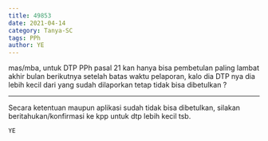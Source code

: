 ```yaml
---
title: 49853
date: 2021-04-14
category: Tanya-SC
tags: PPh
author: YE
---
```


mas/mba, untuk DTP PPh pasal 21 kan hanya bisa pembetulan paling lambat akhir bulan berikutnya setelah batas waktu pelaporan, kalo dia DTP nya dia lebih kecil dari yang sudah dilaporkan tetap tidak bisa dibetulkan ?

---

Secara ketentuan maupun aplikasi sudah tidak bisa dibetulkan, silakan beritahukan/konfirmasi ke kpp untuk dtp lebih kecil tsb.

`YE`
